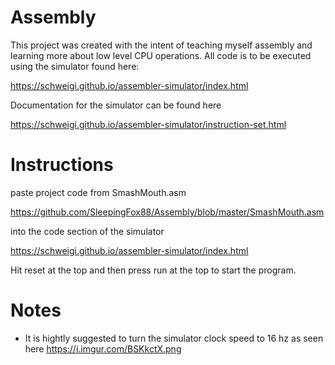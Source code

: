 # Assembly

This project was created with the intent of teaching myself assembly and learning more about low level CPU operations. All code is to be executed using the simulator found here:

https://schweigi.github.io/assembler-simulator/index.html

Documentation for the simulator can be found here

https://schweigi.github.io/assembler-simulator/instruction-set.html

# Instructions

paste project code from SmashMouth.asm

https://github.com/SleepingFox88/Assembly/blob/master/SmashMouth.asm

into the code section of the simulator

https://schweigi.github.io/assembler-simulator/index.html

Hit reset at the top and then press run at the top to start the program.

# Notes

- It is hightly suggested to turn the simulator clock speed to 16 hz as seen here https://i.imgur.com/BSKkctX.png
